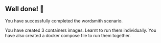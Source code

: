 ## Well done! 🎉

You have successfully completed the wordsmith scenario.

You have created 3 containers images.
Learnt to run them individually.
You have also created a docker compose file to run them together.
